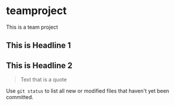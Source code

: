 # teamproject
This is a team project

## This is Headline 1

## This is Headline 2


> Text that is a quote


Use `git status` to list all new or modified files that haven't yet been committed.
